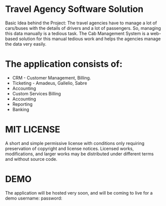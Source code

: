 # Travel Agency Software Solution
Basic Idea behind the Project: The travel agencies have to manage a lot of cars/buses with the details of drivers and a lot of passengers. So, managing this data manually is a tedious task. The Cab Management System is a web-based solution for this manual tedious work and helps the agencies manage the data very easily.

# The application consists of:
<ul>
    <li>CRM - Customer Management, Billing.</li>
    <li>Ticketing - Amadeus, Gallelio, Sabre</li>
    <li>Accounting</li>
    <li>Custom Services Billing</li>
    <li>Accounting</li>
    <li>Reporting</li>
    <li>Banking</li>
</ul>



# MIT LICENSE
A short and simple permissive license with conditions only requiring preservation of copyright and license notices. Licensed works, modifications, and larger works may be distributed under different terms and without source code.

# DEMO
The application will be hosted very soon, and will be coming to live for a demo
username:
password:
